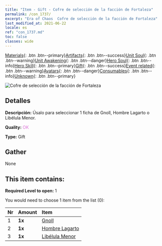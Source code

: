 ```yaml
---
title: "Item - Gift - Cofre de selección de la facción de Fortaleza"
permalink: /con_1737/
excerpt: "Era of Chaos  Cofre de selección de la facción de Fortaleza"
last_modified_at: 2021-06-22
locale: es
ref: "con_1737.md"
toc: false
classes: wide
---
```

 [Materials](/ItemsES/){: .btn .btn--primary}[Artifacts](/ItemsES/Artifacts/){: .btn .btn--success}[Unit Soul](/ItemsES/UnitSoul/){: .btn .btn--warning}[Unit Awakening](/ItemsES/UnitAwakening/){: .btn .btn--danger}[Hero Soul](/ItemsES/HeroSoul/){: .btn .btn--info}[Hero Skill](/ItemsES/HeroSkill/){: .btn .btn--primary}[Gift](/ItemsES/Gift/){: .btn .btn--success}[Event related](/ItemsES/Events/){: .btn .btn--warning}[Avatars](/ItemsES/Avatars/){: .btn .btn--danger}[Consumables](/ItemsES/Consumables/){: .btn .btn--info}[Unknown](/ItemsES/Unknown/){: .btn .btn--primary}

 ![Cofre de selección de la facción de Fortaleza](/images/t/i_907353.png)

## Detalles
 **Descripción:** Úsalo para seleccionar 1 ficha de Gnoll, Hombre Lagarto o Libélula Menor.

 **Quality:** <span style="color: #DA70D6">OK</span>

 **Type:** Gift

## Gather

  None

## This item contains:

 **Required Level to open:** 1

 You would need to choose 1 item from the list (0):

  | Nr | Amount |     Item    |
  |:---|:-------|:------------|
  | 1 |  **1x** | [Gnoll](/ItemsES/unt_253/) |  | 
  | 2 |  **1x** | [Hombre Lagarto](/ItemsES/unt_254/) |  | 
  | 3 |  **1x** | [Libélula Menor](/ItemsES/unt_255/) |  | 
